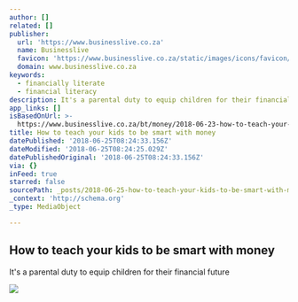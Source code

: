 ```yaml
---
author: []
related: []
publisher:
  url: 'https://www.businesslive.co.za'
  name: Businesslive
  favicon: 'https://www.businesslive.co.za/static/images/icons/favicon/favicon.32x32.png'
  domain: www.businesslive.co.za
keywords:
  - financially literate
  - financial literacy
description: It's a parental duty to equip children for their financial future
app_links: []
isBasedOnUrl: >-
  https://www.businesslive.co.za/bt/money/2018-06-23-how-to-teach-your-kids-to-be-smart-with-money/
title: How to teach your kids to be smart with money
datePublished: '2018-06-25T08:24:33.156Z'
dateModified: '2018-06-25T08:24:25.029Z'
datePublishedOriginal: '2018-06-25T08:24:33.156Z'
via: {}
inFeed: true
starred: false
sourcePath: _posts/2018-06-25-how-to-teach-your-kids-to-be-smart-with-money.md
_context: 'http://schema.org'
_type: MediaObject

---
```

<article style=""><h1>How to teach your kids to be smart with money</h1><p>It's a parental duty to equip children for their financial future</p><img src="https://lh3.googleusercontent.com/E6t-3BYFwgU2ZTRUFA5nVvM2ZJNc2zfyQjmCIfNejr6Brqt_GY-SIK7Ii-s__cYKF10MVn9LGfcd-qg8_Pm4DY9IRZIzMuc=s1000" /></article>